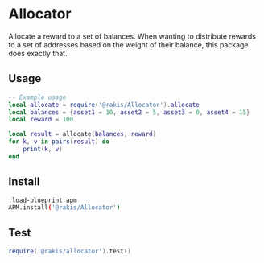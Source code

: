 # Allocator

Allocate a reward to a set of balances. When wanting to distribute rewards to a set of addresses based on the weight of their balance, this package does exactly that. 

## Usage


```lua
-- Example usage
local allocate = require('@rakis/Allocator').allocate
local balances = {asset1 = 10, asset2 = 5, asset3 = 0, asset4 = 15}
local reward = 100

local result = allocate(balances, reward)
for k, v in pairs(result) do
    print(k, v)
end
```

## Install

```sh
.load-blueprint apm
APM.install('@rakis/Allocator')
```

## Test

```lua
require('@rakis/allocator').test()
```

